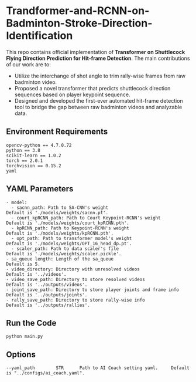 # Trandformer-and-RCNN-on-Badminton-Stroke-Direction-Identification
This repo contains official implementation of <strong>Transformer on Shuttlecock Flying Direction Prediction for Hit-frame Detection</strong>.
The main contributions of our work are to:
  - Utilize the interchange of shot angle to trim rally-wise frames from raw badminton video.
  - Proposed a novel transformer that predicts shuttlecock direction sequences based on player keypoint sequence.
  - Designed and developed the first-ever automated hit-frame detection tool to bridge the gap between raw badminton videos and analyzable data.

## Environment Requirements
```
opencv-python == 4.7.0.72
python == 3.8
scikit-learn == 1.0.2
torch == 2.0.1
torchvision == 0.15.2
yaml
```
## YAML Parameters
```
- model:
  - sacnn_path: Path to SA-CNN's weight                               Default is './models/weights/sacnn.pt'.
  - court_kpRCNN_path: Path to Court Keypoint-RCNN's weight           Default is './models/weights/court_kpRCNN.pth'.
  - kpRCNN_path: Path to Keypoint-RCNN's weight                       Default is './models/weights/kpRCNN.pth'.
  - opt_path: Path to transformer model's weight                      Default is './models/weights/OPT_16_head_dp.pt'.
  - scaler_path: Path to data scaler's file                           Default is './models/weights/scaler.pickle'.
- sa_queue length: Length of the sa_queue                             Default is 5.
- video_directory: Directory with unresolved videos                   Default is '../videos'.
- video_save_path: Directory to store resolved videos                 Default is '../outputs/videos'.
- joint_save_path: Directory to store player joints and frame info    Default is '../outputs/joints'.
- rally_save_path: Directory to store rally-wise info                 Default is '../outputs/rallies'.
```
## Run the Code
```
python main.py
```
## Options
```
--yaml_path        STR      Path to AI Coach setting yaml.     Default is "../configs/ai_coach.yaml".
```
